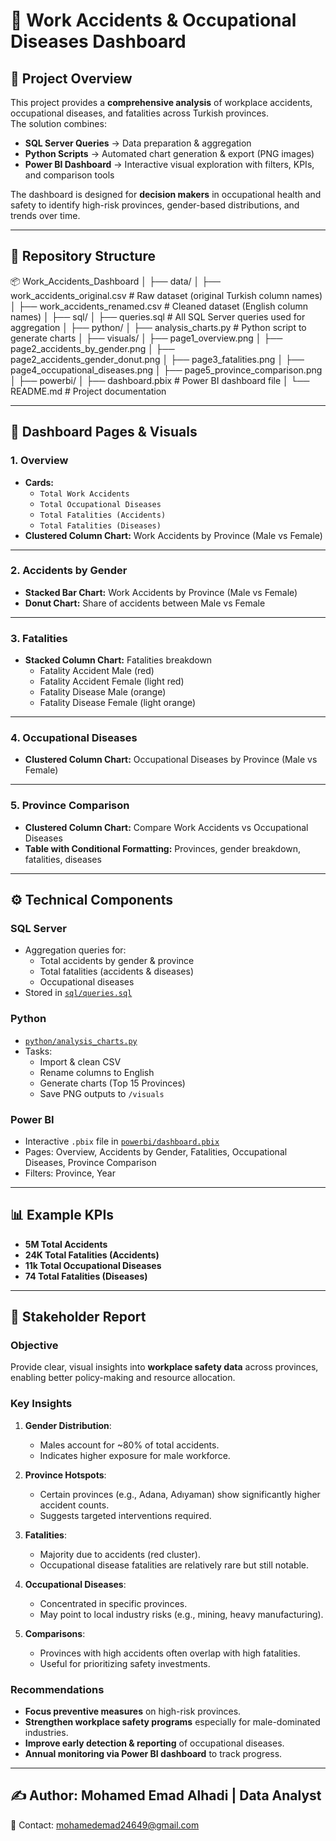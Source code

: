 # 🚧 Work Accidents & Occupational Diseases Dashboard

## 📖 Project Overview
This project provides a **comprehensive analysis** of workplace accidents, occupational diseases, and fatalities across Turkish provinces.  
The solution combines:

- **SQL Server Queries** → Data preparation & aggregation  
- **Python Scripts** → Automated chart generation & export (PNG images)  
- **Power BI Dashboard** → Interactive visual exploration with filters, KPIs, and comparison tools  

The dashboard is designed for **decision makers** in occupational health and safety to identify high-risk provinces, gender-based distributions, and trends over time.

---

## 📂 Repository Structure
📦 Work_Accidents_Dashboard
│
├── data/
│ ├── work_accidents_original.csv # Raw dataset (original Turkish column names)
│ ├── work_accidents_renamed.csv # Cleaned dataset (English column names)
│
├── sql/
│ ├── queries.sql # All SQL Server queries used for aggregation
│
├── python/
│ ├── analysis_charts.py # Python script to generate charts
│
├── visuals/
│ ├── page1_overview.png
│ ├── page2_accidents_by_gender.png
│ ├── page2_accidents_gender_donut.png
│ ├── page3_fatalities.png
│ ├── page4_occupational_diseases.png
│ ├── page5_province_comparison.png
│
├── powerbi/
│ ├── dashboard.pbix # Power BI dashboard file
│
└── README.md # Project documentation 

---

## 🎯 Dashboard Pages & Visuals

### **1. Overview**
- **Cards:**
  - `Total Work Accidents` 
  - `Total Occupational Diseases`
  - `Total Fatalities (Accidents)`
  - `Total Fatalities (Diseases)` 
- **Clustered Column Chart:** Work Accidents by Province (Male vs Female)

---

### **2. Accidents by Gender**
- **Stacked Bar Chart:** Work Accidents by Province (Male vs Female)  
- **Donut Chart:** Share of accidents between Male vs Female

---

### **3. Fatalities**
- **Stacked Column Chart:** Fatalities breakdown  
  - Fatality Accident Male (red)  
  - Fatality Accident Female (light red)  
  - Fatality Disease Male (orange)  
  - Fatality Disease Female (light orange)  

---

### **4. Occupational Diseases**
- **Clustered Column Chart:** Occupational Diseases by Province (Male vs Female)

---

### **5. Province Comparison**
- **Clustered Column Chart:** Compare Work Accidents vs Occupational Diseases  
- **Table with Conditional Formatting:** Provinces, gender breakdown, fatalities, diseases  

---

## ⚙️ Technical Components

### **SQL Server**
- Aggregation queries for:
  - Total accidents by gender & province  
  - Total fatalities (accidents & diseases)  
  - Occupational diseases  
- Stored in [`sql/queries.sql`](./sql/queries.sql)

### **Python**
- [`python/analysis_charts.py`](./python/analysis_charts.py)  
- Tasks:
  - Import & clean CSV  
  - Rename columns to English  
  - Generate charts (Top 15 Provinces)  
  - Save PNG outputs to `/visuals`  

### **Power BI**
- Interactive `.pbix` file in [`powerbi/dashboard.pbix`](./powerbi/dashboard.pbix)  
- Pages: Overview, Accidents by Gender, Fatalities, Occupational Diseases, Province Comparison  
- Filters: Province, Year  

---

## 📊 Example KPIs 
- **5M Total Accidents**  
- **24K Total Fatalities (Accidents)**  
- **11k Total Occupational Diseases**  
- **74 Total Fatalities (Diseases)**  


---

## 📑 Stakeholder Report

### **Objective**
Provide clear, visual insights into **workplace safety data** across provinces, enabling better policy-making and resource allocation.

### **Key Insights**
1. **Gender Distribution**:  
   - Males account for ~80% of total accidents.  
   - Indicates higher exposure for male workforce.  

2. **Province Hotspots**:  
   - Certain provinces (e.g., Adana, Adıyaman) show significantly higher accident counts.  
   - Suggests targeted interventions required.  

3. **Fatalities**:  
   - Majority due to accidents (red cluster).  
   - Occupational disease fatalities are relatively rare but still notable.  

4. **Occupational Diseases**:  
   - Concentrated in specific provinces.  
   - May point to local industry risks (e.g., mining, heavy manufacturing).  

5. **Comparisons**:  
   - Provinces with high accidents often overlap with high fatalities.  
   - Useful for prioritizing safety investments.  

### **Recommendations**
- **Focus preventive measures** on high-risk provinces.  
- **Strengthen workplace safety programs** especially for male-dominated industries.  
- **Improve early detection & reporting** of occupational diseases.  
- **Annual monitoring via Power BI dashboard** to track progress.  

---

 ## ✍️ Author: **Mohamed Emad Alhadi | Data Analyst**
📧 Contact: mohamedemad24649@gmail.com
